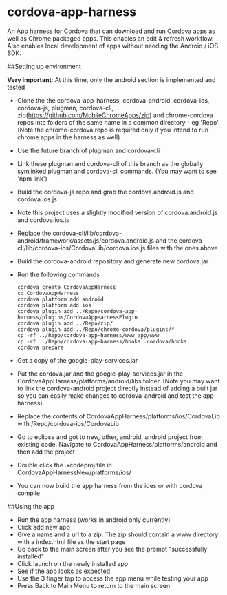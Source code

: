 cordova-app-harness
===================

An App harness for Cordova that can download and run Cordova apps as well as Chrome packaged apps. This enables an edit &amp; refresh workflow. Also enables local development of apps without needing the Android / iOS SDK.

##Setting up environment

**Very important**: At this time, only the android section is implemented and tested

*   Clone the the cordova-app-harness, cordova-android, cordova-ios, cordova-js, plugman, cordova-cli, zip(https://github.com/MobileChromeApps/zip) and chrome-cordova repos into folders of the same name in a common directory - eg 'Repo'. (Note the chrome-cordova repo is required only if you intend to run chrome apps in the harness as well)
*   Use the future branch of plugman and cordova-cli
*   Link these plugman and cordova-cli of this branch as the globally symlinked plugman and cordova-cli commands. (You may want to see 'npm link')
*   Build the cordova-js repo and grab the cordova.android.js and cordova.ios.js
*   Note this project uses a slightly modified version of cordova.android.js and cordova.ios.js
*   Replace the cordova-cli/lib/cordova-android/framework/assets/js/cordova.android.js and the cordova-cli/lib/cordova-ios/CordovaLib/cordova.ios.js files with the ones above
*   Build the cordova-android repository and generate new cordova.jar
*   Run the following commands

        cordova create CordovaAppHarness
        cd CordovaAppHarness
        cordova platform add android
        cordova platform add ios
        cordova plugin add ../Repo/cordova-app-harness/plugins/CordovaAppHarnessPlugin
        cordova plugin add ../Repo/zip/
        cordova plugin add ../Repo/chrome-cordova/plugins/*
        cp -rf ../Repo/cordova-app-harness/www app/www
        cp -rf ../Repo/cordova-app-harness/hooks .cordova/hooks
        cordova prepare

*   Get a copy of the google-play-services.jar
*   Put the cordova.jar and the google-play-services.jar in the CordovaAppHarness/platforms/android/libs folder. (Note you may want to link the cordova-android project directly instead of adding a built jar so you can easily make changes to cordova-android and test the app harness)
*   Replace the contents of CordovaAppHarness/platforms/ios/CordovaLib with /Repo/cordova-ios/CordovaLib
*   Go to eclipse and got to new, other, android, android project from existing code. Navigate to CordovaAppHarness/platforms/android and then add the project
*   Double click the  .xcodeproj file in CordovaAppHarnessNew/platforms/ios/
*   You can now build the app harness from the ides or with cordova compile

##Using the app

*   Run the app harness (works in android only currently)
*   Click add new app
*   Give a name and a url to a zip. The zip should contain a www directory with a index.html file as the start page
*   Go back to the main screen after you see the prompt "successfully installed"
*   Click launch on the newly installed app
*   See if the app looks as expected
*   Use the 3 finger tap to access the app menu while testing your app
*   Press Back to Main Menu to return to the main screen
